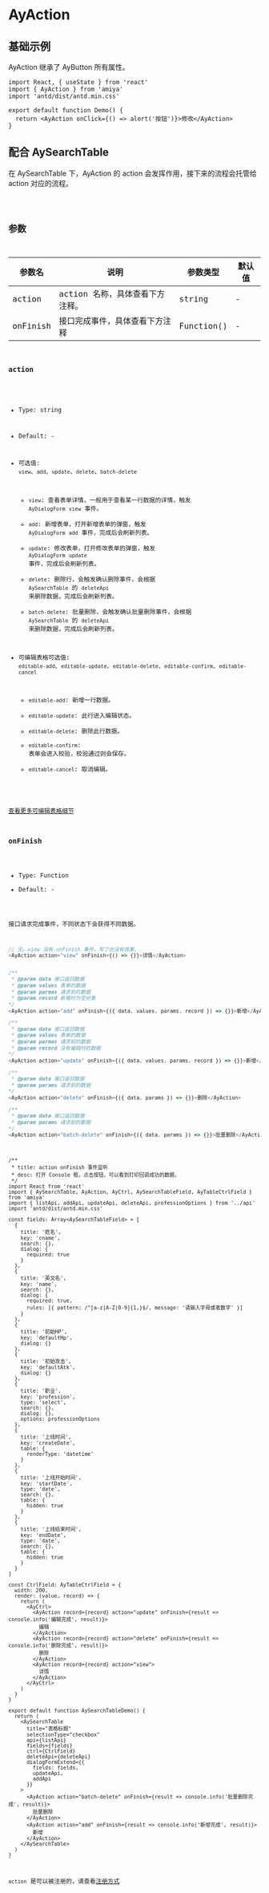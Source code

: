 # AyAction

## 基础示例

AyAction 继承了 AyButton 所有属性。

```tsx
import React, { useState } from 'react'
import { AyAction } from 'amiya'
import 'antd/dist/antd.min.css'

export default function Demo() {
  return <AyAction onClick={() => alert('按钮')}>修改</AyAction>
}
```

## 配合 AySearchTable

在 AySearchTable 下，AyAction 的 action 会发挥作用，接下来的流程会托管给 action 对应的流程。

<code src="../Table/AySearchTableDemo.tsx" />

## 参数

| 参数名   | 说明                            | 参数类型   | 默认值 |
| -------- | ------------------------------- | ---------- | ------ |
| action   | action 名称，具体查看下方注释。 | string     | -      |
| onFinish | 接口完成事件，具体查看下方注释  | Function() | -      |

### action

- Type: string
- Default: -
- 可选值: `view`、`add`、`update`、`delete`、`batch-delete`

  - `view`: 查看表单详情，一般用于查看某一行数据的详情，触发 `AyDialogForm` `view` 事件。
  - `add`: 新增表单，打开新增表单的弹窗，触发 `AyDialogForm` `add` 事件，完成后会刷新列表。
  - `update`: 修改表单，打开修改表单的弹窗，触发 `AyDialogForm` `update` 事件，完成后会刷新列表。
  - `delete`: 删除行，会触发确认删除事件，会根据 `AySearchTable` 的 `deleteApi` 来删除数据，完成后会刷新列表。
  - `batch-delete`: 批量删除，会触发确认批量删除事件，会根据 `AySearchTable` 的 `deleteApi` 来删除数据，完成后会刷新列表。

- 可编辑表格可选值: `editable-add`、`editable-update`、`editable-delete`、`editable-confirm`、`editable-cancel`
  - `editable-add`: 新增一行数据。
  - `editable-update`: 此行进入编辑状态。
  - `editable-delete`: 删除此行数据。
  - `editable-confirm`: 表单会进入校验，校验通过则会保存。
  - `editable-cancel`: 取消编辑。

[查看更多可编辑表格细节](/table/可编辑表格#可编辑行)

### onFinish

- Type: Function
- Default: -

接口请求完成事件，不同状态下会获得不同数据。

```js
// 无。view 没有 onFinish 事件，写了也没有效果。
<AyAction action="view" onFinish={() => {}}>详情</AyAction>


/**
 * @param data 接口返回数据
 * @param values 表单的数据
 * @param parmas 请求前的数据
 * @param record 新增时为空对象
*/
<AyAction action="add" onFinish={({ data, values, params, record }) => {}}>新增</AyAction>

/**
 * @param data 接口返回数据
 * @param values 表单的数据
 * @param parmas 请求前的数据
 * @param record 没有编辑时的数据
*/
<AyAction action="update" onFinish={({ data, values, params, record }) => {}}>新增</AyAction>

/**
 * @param data 接口返回数据
 * @param params 请求前的数据
*/
<AyAction action="delete" onFinish={({ data, params }) => {}}>删除</AyAction>

/**
 * @param data 接口返回数据
 * @param params 请求前的数据
*/
<AyAction action="batch-delete" onFinish={({ data, params }) => {}}>批量删除</AyAction>
```

```tsx
/**
 * title: action onFinish 事件监听
 * desc: 打开 Console 框，点击按钮，可以看到打印回调成功的数据。
 */
import React from 'react'
import { AySearchTable, AyAction, AyCtrl, AySearchTableField, AyTableCtrlField } from 'amiya'
import { listApi, addApi, updateApi, deleteApi, professionOptions } from '../api'
import 'antd/dist/antd.min.css'

const fields: Array<AySearchTableField> = [
  {
    title: '姓名',
    key: 'cname',
    search: {},
    dialog: {
      required: true
    }
  },
  {
    title: '英文名',
    key: 'name',
    search: {},
    dialog: {
      required: true,
      rules: [{ pattern: /^[a-z|A-Z|0-9]{1,}$/, message: '请输入字母或者数字' }]
    }
  },
  {
    title: '初始HP',
    key: 'defaultHp',
    dialog: {}
  },
  {
    title: '初始攻击',
    key: 'defaultAtk',
    dialog: {}
  },
  {
    title: '职业',
    key: 'profession',
    type: 'select',
    search: {},
    dialog: {},
    options: professionOptions
  },
  {
    title: '上线时间',
    key: 'createDate',
    table: {
      renderType: 'datetime'
    }
  },
  {
    title: '上线开始时间',
    key: 'startDate',
    type: 'date',
    search: {},
    table: {
      hidden: true
    }
  },
  {
    title: '上线结束时间',
    key: 'endDate',
    type: 'date',
    search: {},
    table: {
      hidden: true
    }
  }
]

const CtrlField: AyTableCtrlField = {
  width: 200,
  render: (value, record) => {
    return (
      <AyCtrl>
        <AyAction record={record} action="update" onFinish={result => console.info('编辑完成', result)}>
          编辑
        </AyAction>
        <AyAction record={record} action="delete" onFinish={result => console.info('删除完成', result)}>
          删除
        </AyAction>
        <AyAction record={record} action="view">
          详情
        </AyAction>
      </AyCtrl>
    )
  }
}

export default function AySearchTableDemo() {
  return (
    <AySearchTable
      title="表格标题"
      selectionType="checkbox"
      api={listApi}
      fields={fields}
      ctrl={CtrlField}
      deleteApi={deleteApi}
      dialogFormExtend={{
        fields: fields,
        updateApi,
        addApi
      }}
    >
      <AyAction action="batch-delete" onFinish={result => console.info('批量删除完成', result)}>
        批量删除
      </AyAction>
      <AyAction action="add" onFinish={result => console.info('新增完成', result)}>
        新增
      </AyAction>
    </AySearchTable>
  )
}
```

`action` 是可以被注册的，请查看[注册方式][注册方式]

[注册方式]: /全局方法/register-action
